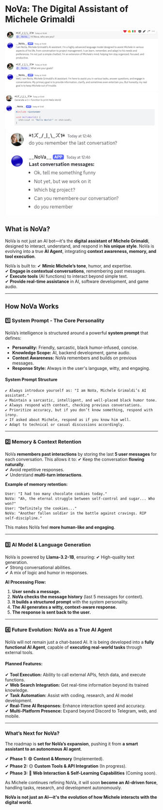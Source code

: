 # **NoVa: The Digital Assistant of Michele Grimaldi**

![NoVa](Nova_pictures.PNG)
![NoVa generate codes](NOVA_generate_code.PNG)
![NoVa remind the conversation](Nova_remind_conversation.PNG)

## **What is NoVa?**
NoVa is not just an AI bot—it's the **digital assistant of Michele Grimaldi**, designed to interact, understand, and respond in **his unique style**. NoVa is evolving into a true **AI Agent**, integrating **context awareness, memory, and tool execution**.

NoVa is built to:
✔ **Mimic Michele’s tone**, humor, and expertise.  
✔ **Engage in contextual conversations**, remembering past messages.  
✔ **Execute tools** (AI functions) to interact beyond simple text.  
✔ **Provide real-time assistance** in AI, software development, and game audio.  

---

## **How NoVa Works**
### **1️⃣ System Prompt - The Core Personality**
NoVa’s intelligence is structured around a powerful **system prompt** that defines:
- **Personality:** Friendly, sarcastic, black humor-infused, concise.
- **Knowledge Scope:** AI, backend development, game audio.
- **Context Awareness:** NoVa remembers and builds on previous messages.
- **Response Style:** Always in the user's language, witty, and engaging.

#### **System Prompt Structure**
```plaintext
✔ Always introduce yourself as: "I am NoVa, Michele Grimaldi’s AI assistant."
✔ Maintain a sarcastic, intelligent, and well-placed black humor tone.
✔ Always respond with context, checking previous conversations.
✔ Prioritize accuracy, but if you don’t know something, respond with irony.
✔ If asked about Michele, respond as if you know him well.
✔ Adapt to technical or casual discussions accordingly.
```

---

### **2️⃣ Memory & Context Retention**
NoVa **remembers past interactions** by storing the last **5 user messages** for each conversation. This allows it to:
✔ Keep the conversation **flowing naturally**.  
✔ Avoid repetitive responses.  
✔ Understand **multi-turn interactions**.  

**Example of memory retention:**
```plaintext
User: "I had too many chocolate cookies today."
NoVa: "Ah, the eternal struggle between self-control and sugar... Who won?"
User: "Definitely the cookies..."
NoVa: "Another fallen soldier in the battle against cravings. RIP self-discipline."
```
This makes NoVa feel **more human-like and engaging**.

---

### **3️⃣ AI Model & Language Generation**
NoVa is powered by **Llama-3.2-1B**, ensuring:
✔ High-quality text generation.  
✔ Strong conversational abilities.  
✔ A mix of logic and humor in responses.  

**AI Processing Flow:**
1. **User sends a message.**
2. **NoVa checks the message history** (last 5 messages for context).
3. **It builds a structured prompt** with the system personality.
4. **The AI generates a witty, context-aware response.**
5. **The response is sent back to the user.**

---

### **4️⃣ Future Evolution: NoVa as a True AI Agent**
NoVa will not remain just a chat-based AI. It is being developed into a **fully functional AI Agent**, capable of **executing real-world tasks** through external tools.

#### **Planned Features:**
✔ **Tool Execution:** Ability to call external APIs, fetch data, and execute functions.  
✔ **Web Search Integration:** Get real-time information beyond its trained knowledge.  
✔ **Task Automation:** Assist with coding, research, and AI model development.  
✔ **Real-Time AI Responses:** Enhance interaction speed and accuracy.  
✔ **Multi-Platform Presence:** Expand beyond Discord to Telegram, web, and mobile.  

---

### **What’s Next for NoVa?**
The roadmap is **set for NoVa’s expansion**, pushing it from **a smart assistant to an autonomous AI agent**.  

✔ **Phase 1:** 🟢 **Context & Memory** (Implemented).  
✔ **Phase 2:** 🟡 **Custom Tools & API Integration** (In progress).  
✔ **Phase 3:** 🔴 **Web Interaction & Self-Learning Capabilities** (Coming soon).  

As Michele continues refining NoVa, it will soon **become an AI-driven force**, handling tasks, research, and development autonomously.  

**NoVa is not just an AI—it's the evolution of how Michele interacts with the digital world.**  
```